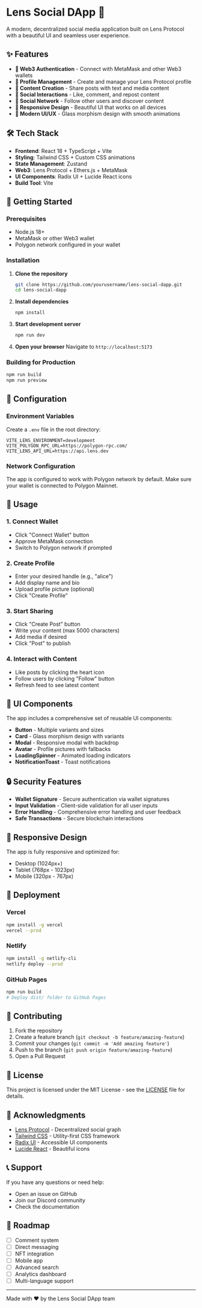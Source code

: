 # Lens Social DApp 🚀

A modern, decentralized social media application built on Lens Protocol with a beautiful UI and seamless user experience.

## ✨ Features

- **🔐 Web3 Authentication** - Connect with MetaMask and other Web3 wallets
- **👤 Profile Management** - Create and manage your Lens Protocol profile
- **📝 Content Creation** - Share posts with text and media content
- **🔄 Social Interactions** - Like, comment, and repost content
- **👥 Social Network** - Follow other users and discover content
- **📱 Responsive Design** - Beautiful UI that works on all devices
- **🎨 Modern UI/UX** - Glass morphism design with smooth animations

## 🛠️ Tech Stack

- **Frontend**: React 18 + TypeScript + Vite
- **Styling**: Tailwind CSS + Custom CSS animations
- **State Management**: Zustand
- **Web3**: Lens Protocol + Ethers.js + MetaMask
- **UI Components**: Radix UI + Lucide React icons
- **Build Tool**: Vite

## 🚀 Getting Started

### Prerequisites

- Node.js 18+ 
- MetaMask or other Web3 wallet
- Polygon network configured in your wallet

### Installation

1. **Clone the repository**
   ```bash
   git clone https://github.com/yourusername/lens-social-dapp.git
   cd lens-social-dapp
   ```

2. **Install dependencies**
   ```bash
   npm install
   ```

3. **Start development server**
   ```bash
   npm run dev
   ```

4. **Open your browser**
   Navigate to `http://localhost:5173`

### Building for Production

```bash
npm run build
npm run preview
```

## 🔧 Configuration

### Environment Variables

Create a `.env` file in the root directory:

```env
VITE_LENS_ENVIRONMENT=development
VITE_POLYGON_RPC_URL=https://polygon-rpc.com/
VITE_LENS_API_URL=https://api.lens.dev
```

### Network Configuration

The app is configured to work with Polygon network by default. Make sure your wallet is connected to Polygon Mainnet.

## 📱 Usage

### 1. Connect Wallet
- Click "Connect Wallet" button
- Approve MetaMask connection
- Switch to Polygon network if prompted

### 2. Create Profile
- Enter your desired handle (e.g., "alice")
- Add display name and bio
- Upload profile picture (optional)
- Click "Create Profile"

### 3. Start Sharing
- Click "Create Post" button
- Write your content (max 5000 characters)
- Add media if desired
- Click "Post" to publish

### 4. Interact with Content
- Like posts by clicking the heart icon
- Follow users by clicking "Follow" button
- Refresh feed to see latest content

## 🎨 UI Components

The app includes a comprehensive set of reusable UI components:

- **Button** - Multiple variants and sizes
- **Card** - Glass morphism design with variants
- **Modal** - Responsive modal with backdrop
- **Avatar** - Profile pictures with fallbacks
- **LoadingSpinner** - Animated loading indicators
- **NotificationToast** - Toast notifications

## 🔒 Security Features

- **Wallet Signature** - Secure authentication via wallet signatures
- **Input Validation** - Client-side validation for all user inputs
- **Error Handling** - Comprehensive error handling and user feedback
- **Safe Transactions** - Secure blockchain interactions

## 📱 Responsive Design

The app is fully responsive and optimized for:
- Desktop (1024px+)
- Tablet (768px - 1023px)
- Mobile (320px - 767px)

## 🚀 Deployment

### Vercel
```bash
npm install -g vercel
vercel --prod
```

### Netlify
```bash
npm install -g netlify-cli
netlify deploy --prod
```

### GitHub Pages
```bash
npm run build
# Deploy dist/ folder to GitHub Pages
```

## 🤝 Contributing

1. Fork the repository
2. Create a feature branch (`git checkout -b feature/amazing-feature`)
3. Commit your changes (`git commit -m 'Add amazing feature'`)
4. Push to the branch (`git push origin feature/amazing-feature`)
5. Open a Pull Request

## 📄 License

This project is licensed under the MIT License - see the [LICENSE](LICENSE) file for details.

## 🙏 Acknowledgments

- [Lens Protocol](https://lens.xyz/) - Decentralized social graph
- [Tailwind CSS](https://tailwindcss.com/) - Utility-first CSS framework
- [Radix UI](https://www.radix-ui.com/) - Accessible UI components
- [Lucide React](https://lucide.dev/) - Beautiful icons

## 📞 Support

If you have any questions or need help:
- Open an issue on GitHub
- Join our Discord community
- Check the documentation

## 🔮 Roadmap

- [ ] Comment system
- [ ] Direct messaging
- [ ] NFT integration
- [ ] Mobile app
- [ ] Advanced search
- [ ] Analytics dashboard
- [ ] Multi-language support

---

Made with ❤️ by the Lens Social DApp team
